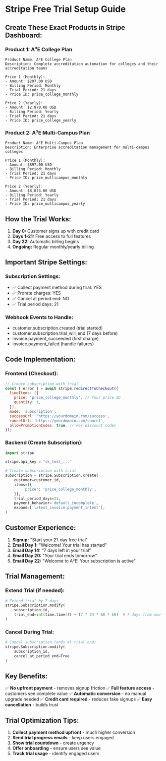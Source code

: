 # Stripe Free Trial Setup Guide

## Create These Exact Products in Stripe Dashboard:

### Product 1: A³E College Plan
```
Product Name: A³E College Plan
Description: Complete accreditation automation for colleges and their accreditation teams

Price 1 (Monthly):
- Amount: $297.00 USD
- Billing Period: Monthly  
- Trial Period: 21 days
- Price ID: price_college_monthly

Price 2 (Yearly):
- Amount: $2,970.00 USD
- Billing Period: Yearly
- Trial Period: 21 days  
- Price ID: price_college_yearly
```

### Product 2: A³E Multi-Campus Plan
```
Product Name: A³E Multi-Campus Plan
Description: Enterprise accreditation management for multi-campus colleges

Price 1 (Monthly):
- Amount: $897.00 USD
- Billing Period: Monthly
- Trial Period: 21 days
- Price ID: price_multicampus_monthly

Price 2 (Yearly):
- Amount: $8,073.00 USD  
- Billing Period: Yearly
- Trial Period: 21 days
- Price ID: price_multicampus_yearly
```

## How the Trial Works:

1. **Day 0:** Customer signs up with credit card
2. **Days 1-21:** Free access to full features
3. **Day 22:** Automatic billing begins
4. **Ongoing:** Regular monthly/yearly billing

## Important Stripe Settings:

### Subscription Settings:
- ✅ Collect payment method during trial: YES
- ✅ Prorate charges: YES  
- ✅ Cancel at period end: NO
- ✅ Trial period days: 21

### Webhook Events to Handle:
- customer.subscription.created (trial started)
- customer.subscription.trial_will_end (7 days before)
- invoice.payment_succeeded (first charge)
- invoice.payment_failed (handle failures)

## Code Implementation:

### Frontend (Checkout):
```javascript
// Create subscription with trial
const { error } = await stripe.redirectToCheckout({
  lineItems: [{
    price: 'price_college_monthly', // Your price ID
    quantity: 1,
  }],
  mode: 'subscription',
  successUrl: 'https://yourdomain.com/success',
  cancelUrl: 'https://yourdomain.com/cancel',
  allowPromotionCodes: true, // For discount codes
});
```

### Backend (Create Subscription):
```python
import stripe

stripe.api_key = "sk_test_..."

# Create subscription with trial
subscription = stripe.Subscription.create(
    customer=customer_id,
    items=[{
        'price': 'price_college_monthly',
    }],
    trial_period_days=21,
    payment_behavior='default_incomplete',
    expand=['latest_invoice.payment_intent'],
)
```

## Customer Experience:

1. **Signup:** "Start your 21-day free trial"
2. **Email Day 1:** "Welcome! Your trial has started"  
3. **Email Day 14:** "7 days left in your trial"
4. **Email Day 20:** "Your trial ends tomorrow"
5. **Email Day 22:** "Welcome to A³E! Your subscription is active"

## Trial Management:

### Extend Trial (if needed):
```python
# Extend trial by 7 days
stripe.Subscription.modify(
    subscription_id,
    trial_end=int(time.time()) + (7 * 24 * 60 * 60)  # 7 days from now
)
```

### Cancel During Trial:
```python
# Cancel subscription (ends at trial end)
stripe.Subscription.modify(
    subscription_id,
    cancel_at_period_end=True
)
```

## Key Benefits:

✅ **No upfront payment** - removes signup friction
✅ **Full feature access** - customers see complete value
✅ **Automatic conversion** - no manual upgrade needed
✅ **Credit card required** - reduces fake signups
✅ **Easy cancellation** - builds trust

## Trial Optimization Tips:

1. **Collect payment method upfront** - much higher conversion
2. **Send trial progress emails** - keep users engaged
3. **Show trial countdown** - create urgency
4. **Offer onboarding** - ensure users see value
5. **Track trial usage** - identify engaged users
